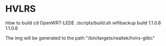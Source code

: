 # HVLRS
How to build
cd OpenWRT-LEDE
./scripts/build.sh wifibackup build 1.1.0.6 1.1.0.6

The img will be generated to the path "/bin/targets/realtek/hvlrs-glibc"
